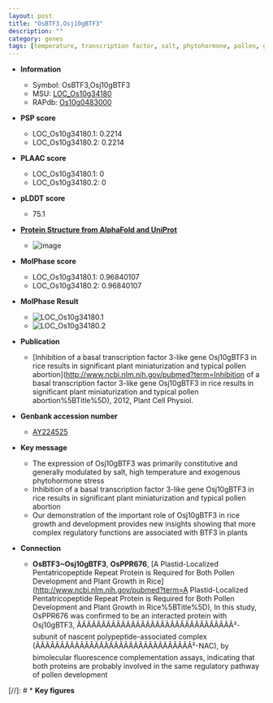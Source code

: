 ```yaml
---
layout: post
title: "OsBTF3,Osj10gBTF3"
description: ""
category: genes
tags: [temperature, transcription factor, salt, phytohormone, pollen, growth]
---
```


* **Information**  
    + Symbol: OsBTF3,Osj10gBTF3  
    + MSU: [LOC_Os10g34180](http://rice.plantbiology.msu.edu/cgi-bin/ORF_infopage.cgi?orf=LOC_Os10g34180)  
    + RAPdb: [Os10g0483000](http://rapdb.dna.affrc.go.jp/viewer/gbrowse_details/irgsp1?name=Os10g0483000)  

* **PSP score**  
    + LOC_Os10g34180.1: 0.2214 
    + LOC_Os10g34180.2: 0.2214 

* **PLAAC score**  
    + LOC_Os10g34180.1: 0 
    + LOC_Os10g34180.2: 0 

* **pLDDT score**
    + 75.1

* **[Protein Structure from AlphaFold and UniProt](https://www.uniprot.org/uniprotkb/Q8LNW1/entry#structure)**
    + ![image](https://ricepsp.github.io/images/Q8/AF-Q8LNW1-F1.png)

* **MolPhase score**
    + LOC_Os10g34180.1: 0.96840107
    + LOC_Os10g34180.2: 0.96840107

* **MolPhase Result**
    + ![LOC_Os10g34180.1](https://304243504.github.io/Pictures/LOC_Os10g/LOC_Os10g34180.1.png)
    + ![LOC_Os10g34180.2](https://304243504.github.io/Pictures/LOC_Os10g/LOC_Os10g34180.2.png)

* **Publication**  
    + [Inhibition of a basal transcription factor 3-like gene Osj10gBTF3 in rice results in significant plant miniaturization and typical pollen abortion](http://www.ncbi.nlm.nih.gov/pubmed?term=Inhibition of a basal transcription factor 3-like gene Osj10gBTF3 in rice results in significant plant miniaturization and typical pollen abortion%5BTitle%5D), 2012, Plant Cell Physiol.

* **Genbank accession number**  
    + [AY224525](http://www.ncbi.nlm.nih.gov/nuccore/AY224525)

* **Key message**  
    + The expression of Osj10gBTF3 was primarily constitutive and generally modulated by salt, high temperature and exogenous phytohormone stress
    + Inhibition of a basal transcription factor 3-like gene Osj10gBTF3 in rice results in significant plant miniaturization and typical pollen abortion
    + Our demonstration of the important role of Osj10gBTF3 in rice growth and development provides new insights showing that more complex regulatory functions are associated with BTF3 in plants

* **Connection**  
    + __OsBTF3~Osj10gBTF3__, __OsPPR676__, [A Plastid-Localized Pentatricopeptide Repeat Protein is Required for Both Pollen Development and Plant Growth in Rice](http://www.ncbi.nlm.nih.gov/pubmed?term=A Plastid-Localized Pentatricopeptide Repeat Protein is Required for Both Pollen Development and Plant Growth in Rice%5BTitle%5D),  In this study, OsPPR676 was confirmed to be an interacted protein with Osj10gBTF3, ÃÂÃÂÃÂÃÂÃÂÃÂÃÂÃÂÃÂÃÂÃÂÃÂÃÂÃÂÃÂÃÂ²-subunit of nascent polypeptide-associated complex (ÃÂÃÂÃÂÃÂÃÂÃÂÃÂÃÂÃÂÃÂÃÂÃÂÃÂÃÂÃÂÃÂ²-NAC), by bimolecular fluorescence complementation assays, indicating that both proteins are probably involved in the same regulatory pathway of pollen development

[//]: # * **Key figures**  


